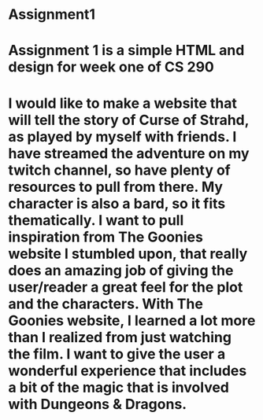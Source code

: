 # Assignment1
# Assignment 1 is a simple HTML and design for week one of CS 290

# I would like to make a website that will tell the story of Curse of Strahd, as played by myself with friends. I have streamed the adventure on my twitch channel, so have plenty of resources to pull from there. My character is also a bard, so it fits thematically. I want to pull inspiration from The Goonies website I stumbled upon, that really does an amazing job of giving the user/reader a great feel for the plot and the characters. With The Goonies website, I learned a lot more than I realized from just watching the film. I want to give the user a wonderful experience that includes a bit of the magic that is involved with Dungeons & Dragons. 



